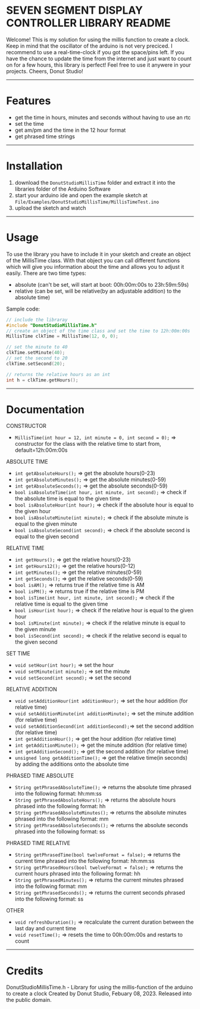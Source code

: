 # SEVEN SEGMENT DISPLAY CONTROLLER LIBRARY README
Welcome!
This is my solution for using the millis function to create a clock.
Keep in mind that the oscillator of the arduino is not very preciced.
I recommend to use a real-time-clock if you got the space/pins left.
If you have the chance to update the time from the internet 
and just want to count on for a few hours, this library is perfect!
Feel free to use it anywere in your projects.
Cheers, Donut Studio!


***
# Features
- get the time in hours, minutes and seconds without having to use an rtc
- set the time
- get am/pm and the time in the 12 hour format
- get phrased time strings


***
# Installation
1. download the `DonutStudioMillisTime` folder and extract it into the libraries folder of the Arduino Software
2. start your arduino ide and open the example sketch at `File/Examples/DonutStudioMillisTime/MillisTimeTest.ino`
3. upload the sketch and watch


***
# Usage
To use the library you have to include it in your sketch and create an object of the MillisTime class. 
With that object you can call different functions which will give you information about the time and allows you to adjust it easily.
There are two time types:
- absolute (can't be set, will start at boot: 00h:00m:00s to 23h:59m:59s)
- relative (can be set, will be relative(by an adjustable addition) to the absolute time)

Sample code:
```cpp
// include the libraray
#include "DonutStudioMillisTime.h"
// create an object of the time class and set the time to 12h:00m:00s
MillisTime clkTime = MillisTime(12, 0, 0); 

// set the minute to 40
clkTime.setMinute(40);
// set the second to 20
clkTime.setSecond(20);

// returns the relative hours as an int
int h = clkTime.getHours();
```


***
# Documentation
CONSTRUCTOR
- `MillisTime(int hour = 12, int minute = 0, int second = 0);` => constructor for the class with the relative time to start from, default=12h:00m:00s

ABSOLUTE TIME
- `int getAbsoluteHours();` => get the absolute hours(0-23)
- `int getAbsoluteMinutes();` => get the absolute minutes(0-59)
- `int getAbsoluteSeconds();` => get the absolute seconds(0-59)
- `bool isAbsoluteTime(int hour, int minute, int second);` => check if the absolute time is equal to the given time
- `bool isAbsoluteHour(int hour);` => check if the absolute hour is equal to the given hour
- `bool isAbsoluteMinute(int minute);` => check if the absolute minute is equal to the given minute
- `bool isAbsoluteSecond(int second);` => check if the absolute second is equal to the given second

RELATIVE TIME
- `int getHours();` => get the relative hours(0-23)
- `int getHours12();` => get the relative hours(0-12)
- `int getMinutes();` => get the relative minutes(0-59)
- `int getSeconds();` => get the relative seconds(0-59)
- `bool isAM();` => returns true if the relative time is AM
- `bool isPM();` => returns true if the relative time is PM
- `bool isTime(int hour, int minute, int second);` => check if the relative time is equal to the given time
- `bool isHour(int hour);` => check if the relative hour is equal to the given hour
- `bool isMinute(int minute);` => check if the relative minute is equal to the given minute
- `bool isSecond(int second);` => check if the relative second is equal to the given second

SET TIME
- `void setHour(int hour);` => set the hour
- `void setMinute(int minute);` => set the minute
- `void setSecond(int second);` => set the second

RELATIVE ADDITION
- `void setAdditionHour(int additionHour);` => set the hour addition (for relative time)
- `void setAdditionMinute(int additionMinute);` => set the minute addition (for relative time)
- `void setAdditionSecond(int additionSecond);`=> set the second addition (for relative time)
- `int getAdditionHour();` => get the hour addition (for relative time)
- `int getAdditionMinute();` => get the minute addition (for relative time)
- `int getAdditionSecond();` => get the second addition (for relative time)
- `unsigned long getAdditionTime();` => get the relative time(in seconds) by adding the additions onto the absolute time

PHRASED TIME ABSOLUTE
- `String getPhrasedAbsoluteTime();` => returns the absolute time phrased into the following format: hh:mm:ss
- `String getPhrasedAbsoluteHours();` => returns the absolute hours phrased into the following format: hh
- `String getPhrasedAbsoluteMinutes();` => returns the absolute minutes phrased into the following format: mm
- `String getPhrasedAbsoluteSeconds();` => returns the absolute seconds phrased into the following format: ss

PHRASED TIME RELATIVE
- `String getPhrasedTime(bool twelveFormat = false);` => returns the current time phrased into the following format: hh:mm:ss
- `String getPhrasedHours(bool twelveFormat = false);` => returns the current hours phrased into the following format: hh
- `String getPhrasedMinutes();` => returns the current minutes phrased into the following format: mm
- `String getPhrasedSeconds();` => returns the current seconds phrased into the following format: ss

OTHER
- `void refreshDuration();` => recalculate the current duration between the last day and current time
- `void resetTime();` => resets the time to 00h:00m:00s and restarts to count


***
# Credits
DonutStudioMillisTime.h - Library for using the millis-function of the arduino to create a clock
Created by Donut Studio, Febuary 08, 2023.
Released into the public domain.